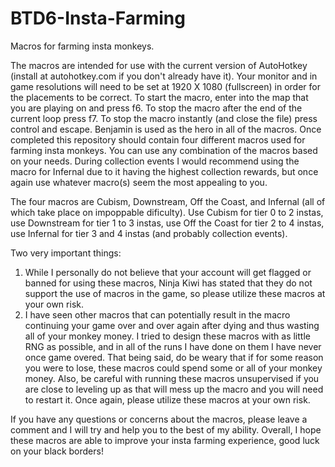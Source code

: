 # BTD6-Insta-Farming
Macros for farming insta monkeys.

The macros are intended for use with the current version of AutoHotkey (install at autohotkey.com if you don't already have it). Your monitor and in game resolutions will need to be set at 1920 X 1080 (fullscreen) in order for the placements to be correct. To start the macro, enter into the map that you are playing on and press f6. To stop the macro after the end of the current loop press f7. To stop the macro instantly (and close the file) press control and escape. Benjamin is used as the hero in all of the macros.
Once completed this repository should contain four different macros used for farming insta monkeys. You can use any combination of the macros based on your needs. During collection events I would recommend using the macro for Infernal due to it having the highest collection rewards, but once again use whatever macro(s) seem the most appealing to you.

The four macros are Cubism, Downstream, Off the Coast, and Infernal (all of which take place on impoppable dificulty).
Use Cubism for tier 0 to 2 instas, use Downstream for tier 1 to 3 instas, use Off the Coast for tier 2 to 4 instas, use Infernal for tier 3 and 4 instas (and probably collection events).

Two very important things:
1) While I personally do not believe that your account will get flagged or banned for using these macros, Ninja Kiwi has stated that they do not support the use of macros in the game, so please utilize these macros at your own risk.
2) I have seen other macros that can potentially result in the macro continuing your game over and over again after dying and thus wasting all of your monkey money. I tried to design these macros with as little RNG as possible, and in all of the runs I have done on them I have never once game overed. That being said, do be weary that if for some reason you were to lose, these macros could spend some or all of your monkey money. Also, be careful with running these macros unsupervised if you are close to leveling up as that will mess up the macro and you will need to restart it. Once again, please utilize these macros at your own risk.

If you have any questions or concerns about the macros, please leave a comment and I will try and help you to the best of my ability. 
Overall, I hope these macros are able to improve your insta farming experience, good luck on your black borders!

